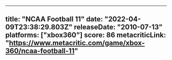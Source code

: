 
---
title: "NCAA Football 11"
date: "2022-04-09T23:38:29.803Z"
releaseDate: "2010-07-13"
platforms: ["xbox360"]
score: 86
metacriticLink: "https://www.metacritic.com/game/xbox-360/ncaa-football-11"
---
